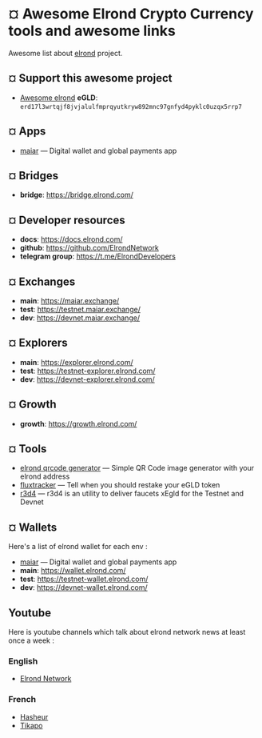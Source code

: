 # ¤ Awesome Elrond Crypto Currency tools and awesome links

Awesome list about [elrond](https://elrond.com/) project.

## ¤ Support this awesome project

- [Awesome elrond](http://qrcodegen.eu/?text=erd17l3wrtqjf8jvjalulfmprqyutkryw892mnc97gnfyd4pyklc0uzqx5rrp7) **eGLD**: `erd17l3wrtqjf8jvjalulfmprqyutkryw892mnc97gnfyd4pyklc0uzqx5rrp7`

## ¤ Apps

- [maiar](http://get.maiar.com/brcoqsch41) — Digital wallet and global payments app

## ¤ Bridges

- **bridge**: https://bridge.elrond.com/

## ¤ Developer resources

- **docs**: https://docs.elrond.com/
- **github**: https://github.com/ElrondNetwork
- **telegram group**: https://t.me/ElrondDevelopers

## ¤ Exchanges

- **main**: https://maiar.exchange/
- **test**: https://testnet.maiar.exchange/
- **dev**: https://devnet.maiar.exchange/

## ¤ Explorers

- **main**: https://explorer.elrond.com/
- **test**: https://testnet-explorer.elrond.com/
- **dev**: https://devnet-explorer.elrond.com/

## ¤ Growth

- **growth**: https://growth.elrond.com/

## ¤ Tools

- [elrond qrcode generator](http://qrcodegen.eu/?text=erd17l3wrtqjf8jvjalulfmprqyutkryw892mnc97gnfyd4pyklc0uzqx5rrp7) — Simple QR Code image generator with your elrond address
- [fluxtracker](https://fluxtracker.fr/) — Tell when you should restake your eGLD token
- [r3d4](https://r3d4.fr/elrond/testnet/index.php) — r3d4 is an utility to deliver faucets xEgld for the Testnet and Devnet

## ¤ Wallets

Here's a list of elrond wallet for each env :

- [maiar](http://get.maiar.com/brcoqsch41) — Digital wallet and global payments app
- **main**: https://wallet.elrond.com/
- **test**: https://testnet-wallet.elrond.com/
- **dev**: https://devnet-wallet.elrond.com/

## Youtube

Here is youtube channels which talk about elrond network news at least once a week :

### English
- [Elrond Network](https://www.youtube.com/channel/UCRLKQHcjuWW_-JOZ-DqQTXw)

### French
- [Hasheur](https://www.youtube.com/c/Hasheur)
- [Tikapo](https://www.youtube.com/c/Tikapo)
